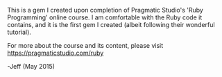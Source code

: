 This is a gem I created upon completion of Pragmatic Studio's 'Ruby Programming' online course. I am comfortable with the Ruby code it contains, and it is the first gem I created (albeit following their wonderful tutorial).

For more about the course and its content, please visit https://pragmaticstudio.com/ruby

-Jeff
(May 2015)
